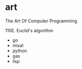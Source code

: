 # art
The Art Of Computer Programming

110E. Euclid's algorithm
   + go
   + mixal
   + python
   + gas
   + lisp